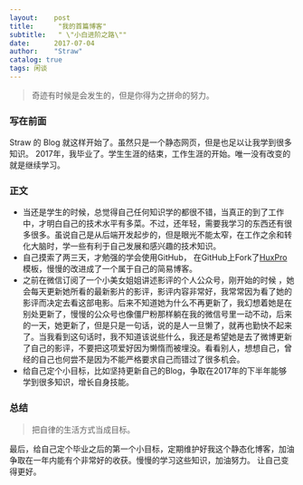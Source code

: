 ```yaml
---
layout:    post
title:      "我的首篇博客"
subtitle:   " \"小白进阶之路\""
date:      2017-07-04
author:    "Straw"
catalog: true
tags: 闲谈
---
```

>奇迹有时候是会发生的，但是你得为之拼命的努力。
  
### 写在前面
Straw 的 Blog 就这样开始了。虽然只是一个静态网页，但是也足以让我学到很多知识。
2017年，我毕业了。学生生涯的结束，工作生涯的开始。唯一没有改变的就是继续学习。

###  正文
 - 当还是学生的时候，总觉得自己任何知识学的都很不错，当真正的到了工作中，才明白自己的技术水平有多菜。不过，还年轻，需要我学习的东西还有很多很多。虽说自己是从后端开发起步的，但是眼光不能太窄，在工作之余和转化大脑时，学一些有利于自己发展和感兴趣的技术知识。
 - 自己摸索了两三天，才勉强的学会使用GitHub， 在GitHub上Fork了[HuxPro](https://github.com/huxpro/huxpro.github.io/)模板，慢慢的改进成了一个属于自己的简易博客。
 - 之前在微信订阅了一个小美女姐姐讲述影评的个人公众号，刚开始的时候 ，她会每天更新她所看的最新影片的影评，影评内容非常好，我常常因为看了她的影评而决定去看这部电影。后来不知道她为什么不再更新了，我幻想着她是在别处更新了，慢慢的公众号也像僵尸粉那样躺在我的微信号里一动不动，后来的一天，她更新了，但是只是一句话，说的是人一旦懒了，就再也勤快不起来了。当我看到这句话时，我不知道该说些什么，我还是希望她是去了微博更新了自己的影评，不要把这项爱好因为懒惰而被埋没。看看别人，想想自己，曾经的自己也何尝不是因为不能严格要求自己而错过了很多机会。
 - 给自己定个小目标，比如坚持更新自己的Blog，争取在2017年的下半年能够学到很多知识，增长自身技能。


### 总结
> 把自律的生活方式当成目标。

最后，给自己定个毕业之后的第一个小目标，定期维护好我这个静态化博客，加油争取在一年内能有个非常好的收获。慢慢的学习这些知识，加油努力。
让自己变得更好。


 
